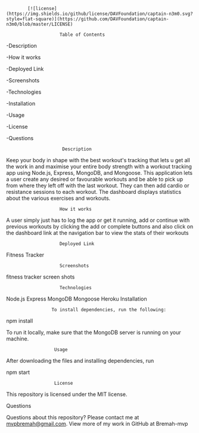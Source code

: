             [![license](https://img.shields.io/github/license/DAVFoundation/captain-n3m0.svg?style=flat-square)](https://github.com/DAVFoundation/captain-n3m0/blob/master/LICENSE)            
                        
                        Table of Contents

-Description

-How it works

-Deployed Link

-Screenshots

-Technologies

-Installation

-Usage

-License

-Questions

                         Description

Keep your body in shape with the best workout's tracking that lets u get all the work in and maximise your entire body strength with a workout tracking app using Node.js, Express, MongoDB, and Mongoose. This application lets a user create any desired or favourable workouts and be able to pick up from where they left off with the last workout. They can then add cardio or resistance sessions to each workout. The dashboard displays statistics about the various exercises and workouts.

                        How it works

A user simply just has to log the app or get it running, add or continue with previous workouts by clicking the add or complete buttons and also click on the dashboard link at the navigation bar to view the stats of their workouts

                        Deployed Link
Fitness Tracker

                        Screenshots
fitness tracker screen shots

                        Technologies

Node.js
Express
MongoDB
Mongoose
Heroku
Installation

                     To install dependencies, run the following:

npm install

To run it locally, make sure that the MongoDB server is running on your machine.

                      Usage

After downloading the files and installing dependencies, run

npm start

                      License

This repository is licensed under the MIT license.

Questions

Questions about this repository? Please contact me at mvpbremah@gmail.com. View more of my work in GitHub at Bremah-mvp